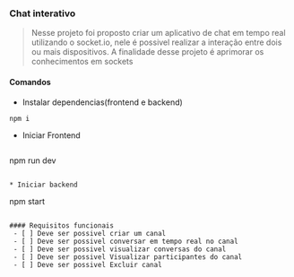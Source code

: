 ### Chat interativo
> Nesse projeto foi proposto criar um aplicativo de chat em tempo real utilizando o socket.io, nele é possivel realizar a interação entre dois ou mais dispositivos. A finalidade desse projeto é aprimorar os conhecimentos em sockets

#### Comandos
* Instalar dependencias(frontend e backend)
```
npm i
```
* Iniciar Frontend
  ```
npm run dev
```

* Iniciar backend
  ```
npm start
```

#### Requisitos funcionais
 - [ ] Deve ser possivel criar um canal
 - [ ] Deve ser possivel conversar em tempo real no canal
 - [ ] Deve ser possivel visualizar conversas do canal
 - [ ] Deve ser possivel Visualizar participantes do canal
 - [ ] Deve ser possivel Excluir canal